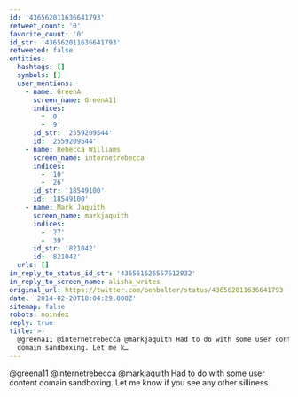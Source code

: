 ```yaml
---
id: '436562011636641793'
retweet_count: '0'
favorite_count: '0'
id_str: '436562011636641793'
retweeted: false
entities:
  hashtags: []
  symbols: []
  user_mentions:
    - name: GreenA
      screen_name: GreenA11
      indices:
        - '0'
        - '9'
      id_str: '2559209544'
      id: '2559209544'
    - name: Rebecca Williams
      screen_name: internetrebecca
      indices:
        - '10'
        - '26'
      id_str: '18549100'
      id: '18549100'
    - name: Mark Jaquith
      screen_name: markjaquith
      indices:
        - '27'
        - '39'
      id_str: '821042'
      id: '821042'
  urls: []
in_reply_to_status_id_str: '436561626557612032'
in_reply_to_screen_name: alisha_writes
original_url: https://twitter.com/benbalter/status/436562011636641793
date: '2014-02-20T18:04:29.000Z'
sitemap: false
robots: noindex
reply: true
title: >-
  @greena11 @internetrebecca @markjaquith Had to do with some user content
  domain sandboxing. Let me k…
---
```


@greena11 @internetrebecca @markjaquith Had to do with some user content domain sandboxing. Let me know if you see any other silliness.